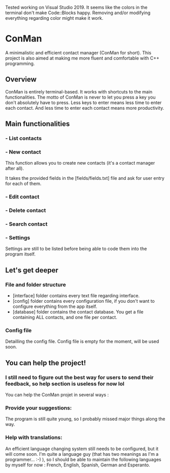 Tested working on Visual Studio 2019.
It seems like the colors in the terminal don't make Code::Blocks happy. Removing and/or modifying everything regarding color might make it work.

# ConMan
A minimalistic and efficient contact manager (ConMan for short). 
This project is also aimed at making me more fluent and comfortable with C++ programming.

## Overview
ConMan is entirely terminal-based. It works with shortcuts to the main functionalities.
The motto of ConMan is never to let you press a key you don't absolutely have to press.
Less keys to enter means less time to enter each contact. And less time to enter each contact means more productivity.

## Main functionalities
### - List contacts
### - New contact
This function allows you to create new contacts (it's a contact manager after all).

It takes the provided fields in the [fields/fields.txt] file and ask for user entry for each of them.

### - Edit contact
### - Delete contact
### - Search contact
### - Settings
Settings are still to be listed before being able to code them into the program itself.

## Let's get deeper

### File and folder structure
- [interface] folder contains every text file regarding interface.
- [config] folder contains every configuration file, if you don't want to configure everything from the app itself.
- [database] folder contains the contact database. You get a file containing ALL contacts, and one file per contact.

### Config file
Detailling the config file.
Config file is empty for the moment, will be used soon.

## You can help the project!
### I still need to figure out the best way for users to send their feedback, so help section is useless for now lol
You can help the ConMan projet in several ways :
### Provide your suggestions:
The program is still quite young, so I probably missed major things along the way.
### Help with translations:
An efficient language changing system still needs to be configured, but it will come soon.
I'm quite a language guy (that has two meanings as I'm a programmer... :-) ), so I should be able to maintain the following languages by myself for now : French, English, Spanish, German and Esperanto.
